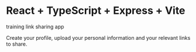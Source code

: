 # React + TypeScript + Express + Vite

training link sharing app

Create your profile, upload your personal information and your relevant links to share.
